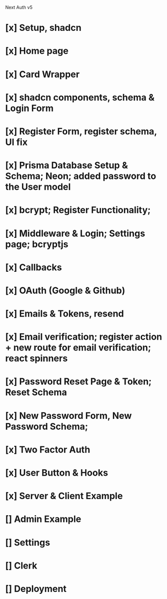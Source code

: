 Next Auth v5

# [x] Setup, shadcn
# [x] Home page
# [x] Card Wrapper
# [x] shadcn components, schema & Login Form
# [x] Register Form, register schema, UI fix
# [x] Prisma Database Setup & Schema; Neon; added password to the User model
# [x] bcrypt; Register Functionality;
# [x] Middleware & Login; Settings page; bcryptjs
# [x] Callbacks
# [x] OAuth (Google & Github)
# [x] Emails & Tokens, resend
# [x] Email verification; register action + new route for email verification; react spinners
# [x] Password Reset Page & Token; Reset Schema
# [x] New Password Form, New Password Schema;
# [x] Two Factor Auth
# [x] User Button & Hooks
# [x] Server & Client Example
# [] Admin Example
# [] Settings
# [] Clerk
# [] Deployment
